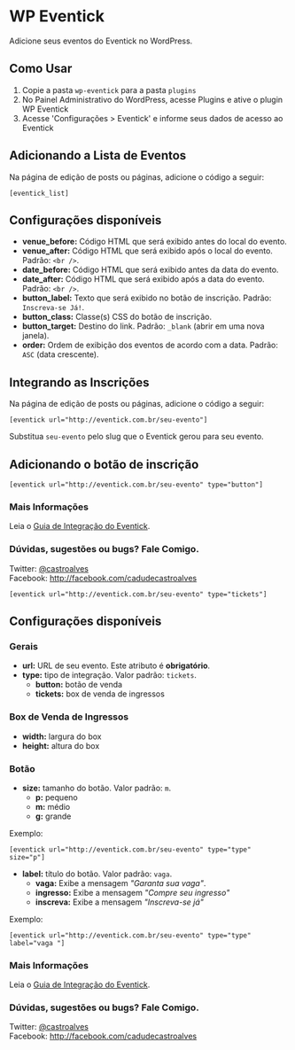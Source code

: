 WP Eventick
======================

Adicione seus eventos do Eventick no WordPress.

## Como Usar
1. Copie a pasta `wp-eventick` para a pasta `plugins`
2. No Painel Administrativo do WordPress, acesse Plugins e ative o plugin WP Eventick
3. Acesse 'Configurações > Eventick' e informe seus dados de acesso ao Eventick

## Adicionando a Lista de Eventos
Na página de edição de posts ou páginas, adicione o código a seguir:

	[eventick_list]

## Configurações disponíveis

* **venue_before:** Código HTML que será exibido antes do local do evento.
* **venue_after:** Código HTML que será exibido após o local do evento. Padrão: `<br />`.
* **date_before:** Código HTML que será exibido antes da data do evento.
* **date_after:** Código HTML que será exibido após a data do evento. Padrão: `<br />`.
* **button_label:** Texto que será exibido no botão de inscrição. Padrão: `Inscreva-se Já!`.
* **button_class:** Classe(s) CSS do botão de inscrição.
* **button_target:** Destino do link. Padrão: `_blank` (abrir em uma nova janela).
* **order:** Ordem de exibição dos eventos de acordo com a data. Padrão: `ASC` (data crescente).

## Integrando as Inscrições
Na página de edição de posts ou páginas, adicione o código a seguir:

    [eventick url="http://eventick.com.br/seu-evento"]

Substitua `seu-evento` pelo slug que o Eventick gerou para seu evento.

## Adicionando o botão de inscrição

	[eventick url="http://eventick.com.br/seu-evento" type="button"]

### Mais Informações

Leia o [Guia de Integração do Eventick](http://developer.eventick.com.br/integracao).

### Dúvidas, sugestões ou bugs? Fale Comigo.

Twitter: [@castroalves](http://twitter.com/castroalves)<br />
Facebook: http://facebook.com/cadudecastroalves

	[eventick url="http://eventick.com.br/seu-evento" type="tickets"]

## Configurações disponíveis

### Gerais

- **url:** URL de seu evento. Este atributo é **obrigatório**.
- **type:** tipo de integração. Valor padrão: `tickets`.
    - **button:** botão de venda
    - **tickets:** box de venda de ingressos

### Box de Venda de Ingressos

- **width:** largura do box
- **height:** altura do box

### Botão

- **size:** tamanho do botão. Valor padrão: `m`.
    - **p:** pequeno
    - **m:** médio
    - **g:** grande

Exemplo:

    [eventick url="http://eventick.com.br/seu-evento" type="type" size="p"]

- **label:** título do botão. Valor padrão: `vaga`.
    - **vaga:** Exibe a mensagem *"Garanta sua vaga"*.
    - **ingresso:** Exibe a mensagem *"Compre seu ingresso"*
    - **inscreva:** Exibe a mensagem *"Inscreva-se já"*

Exemplo:

    [eventick url="http://eventick.com.br/seu-evento" type="type" label="vaga "]

### Mais Informações

Leia o [Guia de Integração do Eventick](http://developer.eventick.com.br/integracao).

### Dúvidas, sugestões ou bugs? Fale Comigo.

Twitter: [@castroalves](http://twitter.com/castroalves)<br />
Facebook: http://facebook.com/cadudecastroalves
